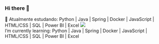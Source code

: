 ### Hi there 👋

🌱 Atualmente estudando: Python | Java | Spring | Docker | JavaScript | HTML/CSS | SQL | Power BI | Excel 
<img src="https://skillicons.dev/icons?i=py,js,html,css,mysql,,arduino,raspberrypi,,bash,blender" />
<br>
       I’m currently learning: Python | Java | Spring | Docker | JavaScript | HTML/CSS | SQL | Power BI | Excel
       
<!--
**PedroCarpe/PedroCarpe** is a ✨ _special_ ✨ repository because its `README.md` (this file) appears on your GitHub profile.
